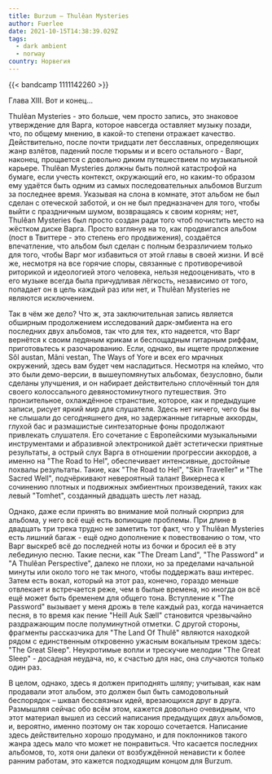 ```yaml
---
title: Burzum — Thulêan Mysteries
author: Fuerlee
date: 2021-10-15T14:38:39.029Z
tags:
  - dark ambient
  - norway
country: Норвегия
---
```

{{< bandcamp 1111142260 >}}

Глава XIII. Вот и конец...

Thulêan Mysteries - это больше, чем просто запись, это знаковое утверждение для Варга, которое навсегда оставляет музыку позади, что, по общему мнению, в какой-то степени отражает качество. Действительно, после почти тридцати лет бесславных, определяющих жанр взлётов, падений после тюрьмы и и всего остального - Варг, наконец, прощается с довольно диким путешествием по музыкальной карьере. Thulêan Mysteries должны быть полной катастрофой на бумаге, если учесть контекст, окружающий его, но каким-то образом ему удаётся быть одним из самых последовательных альбомов Burzum за последнее время. Указывая на слона в комнате, этот альбом не был сделан с отеческой заботой, и он не был предназначен для того, чтобы выйти с праздничным шумом, возвращаясь к своим корням; нет, Thulêan Mysteries был просто создан ради того чтоб почистить место на жёстком диске Варга. Просто взглянув на то, как продвигался альбом (пост в Твиттере - это степень его продвижения), создаётся впечатление, что альбом был сделан с полным безразличием только для того, чтобы Варг мог избавиться от этой главы в своей жизни. И всё же, несмотря на все горячие споры, связанные с противоречивой риторикой и идеологией этого человека, нельзя недооценивать, что в его музыке всегда была причудливая лёгкость, независимо от того, попадает он в цель каждый раз или нет, и Thulêan Mysteries не являются исключением.

Так в чём же дело? Что ж, эта заключительная запись является обширным продолжением исследований дарк-эмбиента на его последних двух альбомов, так что для тех, кто надеется, что Варг вернётся к своим ледяным крикам и беспощадным гитарным риффам, приготовьтесь к разочарованию. Если, однако, вы ищете продолжение Sôl austan, Mâni vestan, The Ways of Yore и всех его мрачных окружений, здесь вам будет чем насладиться. Несмотря на клеймо, что это были демо-версии, в вышеупомянутых альбомах, безусловно, были сделаны улучшения, и он набирает действительно сплочённый тон для своего колоссального девяностоминутного путешествия. Это пронзительное, охлаждённое странствие, которое, как и предыдущие записи, рисует яркий мир для слушателя. Здесь нет ничего, чего бы вы не слышали до сегодняшнего дня, но задержанные гитарные аккорды, глухой бас и размашистые синтезаторные фоны продолжают привлекать слушателя. Его сочетание с Европейскими музыкальными инструментами и абразивной электроникой даёт эстетически приятные результаты, а острый слух Варга в отношении прогрессии аккордов, а именно на "The Road to Hel", обеспечивает интенсивные, достойные похвалы результаты. Такие, как "The Road to Hel", "Skin Traveller" и "The Sacred Well", подчёркивают невероятный талант Викернеса к сочинению плотных и подвижных эмбиентных произведений, таких как левый "Tomhet", созданный двадцать шесть лет назад.

Однако, даже если принять во внимание мой полный сюрприз для альбома, у него всё ещё есть вопиющие проблемы. При длине в двадцать три трека трудно не заметить тот факт, что у Thulêan Mysteries есть лишний багаж - ещё одно дополнение к повествованию о том, что Варг выскреб всё до последней ноты из бочки и бросил её в эту лебединую песню. Такие песни, как "The Dream Land", "The Password" и "A Thulêan Perspective", далеко не плохи, но за пределами начальной минуты или около того не так много, чтобы поддержать ваш интерес. Затем есть вокал, который на этот раз, конечно, гораздо меньше отвлекает и встречается реже, чем в былые времена, но иногда он всё ещё может быть бременем для общего тона. Вступление к "The Password" вызывает у меня дрожь в теле каждый раз, когда начинается песня, в то время как пение "Heill Auk Sæll" становится чрезвычайно раздражающим после полуминутной отметки. С другой стороны, фрагменты рассказчика для "The Land Of Thulê" являются находкой рядом с единственным откровенно ужасным вокальным треком здесь: "The Great Sleep". Неукротимые вопли и трескучие мелодии "The Great Sleep" - досадная неудача, но, к счастью для нас, она случаются только один раз.

В целом, однако, здесь я должен приподнять шляпу; учитывая, как нам продавали этот альбом, это должен был быть самодовольный беспорядок – шквал бессвязных идей, врезающихся друг в друга. Размышляя сейчас обо всём этом, кажется довольно очевидным, что этот материал вышел из сессий написания предыдущих двух альбомов, и, вероятно, именно поэтому он так хорошо сочетается. Написание здесь действительно хорошо продумано, и для поклонников такого жанра здесь мало что может не понравиться. Что касается последних альбомов, то, хотя они далеки от возбуждённой ненависти к более ранним работам, это кажется подходящим концом для Burzum.